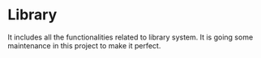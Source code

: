 # Library
It includes all the functionalities related to library system. It is going some maintenance in this project to make it perfect.
